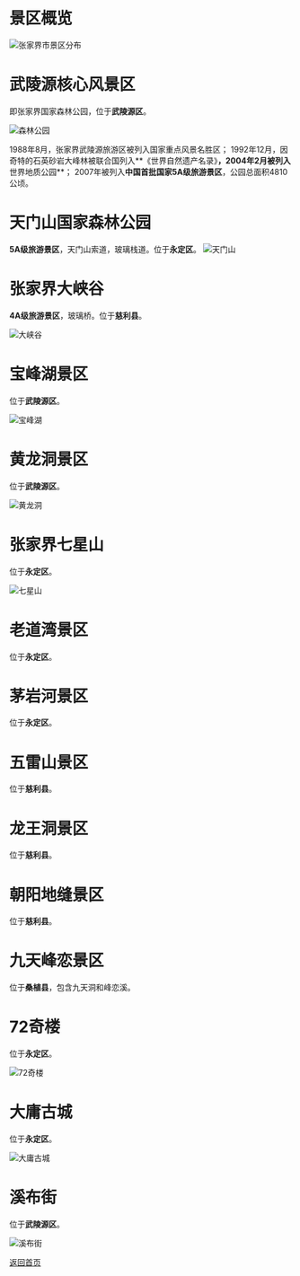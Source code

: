 # 景区概览

![张家界市景区分布](../../image/景区分布.png)

# 武陵源核心风景区
即张家界国家森林公园，位于**武陵源区**。

![森林公园](../image/森林公园.png)

1988年8月，张家界武陵源旅游区被列入国家重点风景名胜区；
1992年12月，因奇特的石英砂岩大峰林被联合国列入**《世界自然遗产名录》**，2004年2月被列入**世界地质公园**；
2007年被列入**中国首批国家5A级旅游景区**，公园总面积4810公顷。

# 天门山国家森林公园

**5A级旅游景区**，天门山索道，玻璃栈道。位于**永定区**。
![天门山](../image/天门山.jpg)

# 张家界大峡谷

**4A级旅游景区**，玻璃桥。位于**慈利县**。

![大峡谷](../image/大峡谷.jpg)

# 宝峰湖景区
位于**武陵源区**。

![宝峰湖](../image/宝峰湖.jpg)
# 黄龙洞景区
位于**武陵源区**。

![黄龙洞](../image/黄龙洞.jpg)

# 张家界七星山
位于**永定区**。

![七星山](../image/七星山.jpg)

# 老道湾景区
位于**永定区**。

# 茅岩河景区
位于**永定区**。

# 五雷山景区
位于**慈利县**。

# 龙王洞景区
位于**慈利县**。

# 朝阳地缝景区
位于**慈利县**。

# 九天峰恋景区
位于**桑植县**，包含九天洞和峰恋溪。

# 72奇楼
位于**永定区**。

![72奇楼](../image/72奇楼.jpg)

# 大庸古城
位于**永定区**。

![大庸古城](../image/大庸古城.jpg)

# 溪布街
位于**武陵源区**。

![溪布街](../image/溪布街.jpg)


[返回首页](/README)